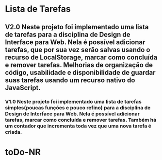 # Lista de Tarefas

## V2.0 Neste projeto foi implementado uma lista de tarefas para a disciplina de Design de Interface para Web. Nela é possível adicionar tarefas, que por sua vez serão salvas usando o recurso de LocalStorage, marcar como concluída e remover tarefas. Melhorias de organização de código, usabilidade e disponibilidade de guardar suas tarefas usando um recurso nativo do JavaScript.

### V1.0 Neste projeto foi implementado uma lista de tarefas simples(poucas funções e pouco refino) para a disciplina de Design de Interface para Web. Nela é possível adicionar tarefas, marcar como concluída e remover tarefas. Também há um contador que incrementa toda vez que uma nova tarefa é criada. 

# toDo-NR
